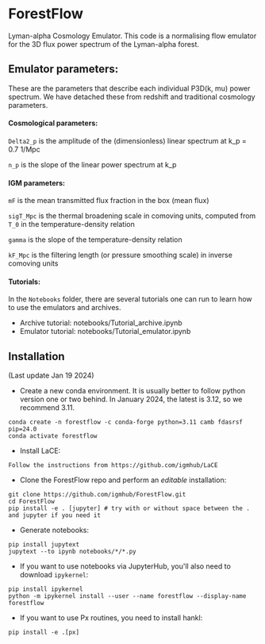 # ForestFlow

Lyman-alpha Cosmology Emulator. This code is a normalising flow emulator for the 3D flux power spectrum of the Lyman-alpha forest.

## Emulator parameters:

These are the parameters that describe each individual P3D(k, mu) power spectrum. We have detached these from redshift and traditional cosmology parameters.

#### Cosmological parameters:

`Delta2_p` is the amplitude of the (dimensionless) linear spectrum at k_p = 0.7 1/Mpc

`n_p` is the slope of the linear power spectrum at k_p

#### IGM parameters:

`mF` is the mean transmitted flux fraction in the box (mean flux)

`sigT_Mpc` is the thermal broadening scale in comoving units, computed from `T_0` in the temperature-density relation

`gamma` is the slope of the temperature-density relation

`kF_Mpc` is the filtering length (or pressure smoothing scale) in inverse comoving units

#### Tutorials:

In the `Notebooks` folder, there are several tutorials one can run to learn how to use
the emulators and archives.

- Archive tutorial: notebooks/Tutorial_archive.ipynb
- Emulator tutorial: notebooks/Tutorial_emulator.ipynb


## Installation
(Last update Jan 19 2024)

- Create a new conda environment. It is usually better to follow python version one or two behind. In January 2024, the latest is 3.12, so we recommend 3.11.

```
conda create -n forestflow -c conda-forge python=3.11 camb fdasrsf pip=24.0
conda activate forestflow
```
- Install LaCE:

```Follow the instructions from https://github.com/igmhub/LaCE```

- Clone the ForestFlow repo and perform an *editable* installation:

```
git clone https://github.com/igmhub/ForestFlow.git
cd ForestFlow
pip install -e . [jupyter] # try with or without space between the . and jupyter if you need it
``` 

- Generate notebooks:

```
pip install jupytext
jupytext --to ipynb notebooks/*/*.py
```

- If you want to use notebooks via JupyterHub, you'll also need to download `ipykernel`:

```
pip install ipykernel
python -m ipykernel install --user --name forestflow --display-name forestflow
```

- If you want to use Px routines, you need to install hankl:


```
pip install -e .[px]
```
